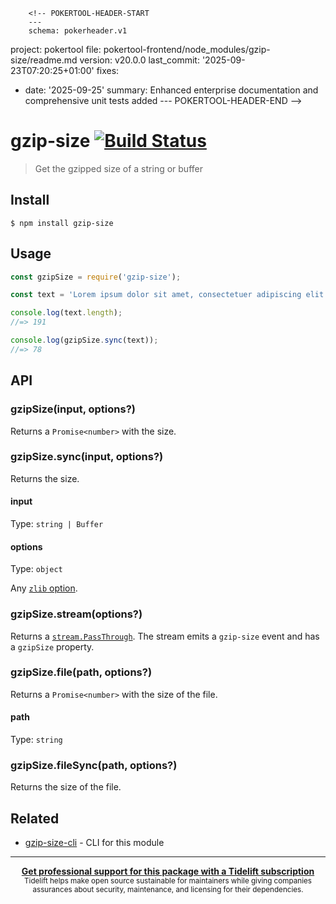         <!-- POKERTOOL-HEADER-START
        ---
        schema: pokerheader.v1
project: pokertool
file: pokertool-frontend/node_modules/gzip-size/readme.md
version: v20.0.0
last_commit: '2025-09-23T07:20:25+01:00'
fixes:
- date: '2025-09-25'
  summary: Enhanced enterprise documentation and comprehensive unit tests added
        ---
        POKERTOOL-HEADER-END -->
# gzip-size [![Build Status](https://travis-ci.com/sindresorhus/gzip-size.svg?branch=master)](https://travis-ci.com/github/sindresorhus/gzip-size)

> Get the gzipped size of a string or buffer

## Install

```
$ npm install gzip-size
```

## Usage

```js
const gzipSize = require('gzip-size');

const text = 'Lorem ipsum dolor sit amet, consectetuer adipiscing elit. Aenean commodo ligula eget dolor. Aenean massa. Cum sociis natoque penatibus et magnis dis parturient montes, nascetur ridiculus mus.';

console.log(text.length);
//=> 191

console.log(gzipSize.sync(text));
//=> 78
```

## API

### gzipSize(input, options?)

Returns a `Promise<number>` with the size.

### gzipSize.sync(input, options?)

Returns the size.

#### input

Type: `string | Buffer`

#### options

Type: `object`

Any [`zlib` option](https://nodejs.org/api/zlib.html#zlib_class_options).

### gzipSize.stream(options?)

Returns a [`stream.PassThrough`](https://nodejs.org/api/stream.html#stream_class_stream_passthrough). The stream emits a `gzip-size` event and has a `gzipSize` property.

### gzipSize.file(path, options?)

Returns a `Promise<number>` with the size of the file.

#### path

Type: `string`

### gzipSize.fileSync(path, options?)

Returns the size of the file.

## Related

- [gzip-size-cli](https://github.com/sindresorhus/gzip-size-cli) - CLI for this module

---

<div align="center">
	<b>
		<a href="https://tidelift.com/subscription/pkg/npm-gzip-size?utm_source=npm-gzip-size&utm_medium=referral&utm_campaign=readme">Get professional support for this package with a Tidelift subscription</a>
	</b>
	<br>
	<sub>
		Tidelift helps make open source sustainable for maintainers while giving companies<br>assurances about security, maintenance, and licensing for their dependencies.
	</sub>
</div>
